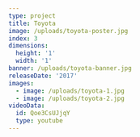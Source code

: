 ```yaml
---
type: project
title: Toyota
image: /uploads/toyota-poster.jpg
index: 3
dimensions:
  height: '1'
  width: '1'
banner: /uploads/toyota-banner.jpg
releaseDate: '2017'
images:
  - image: /uploads/toyota-1.jpg
  - image: /uploads/toyota-2.jpg
videoData:
  id: Qoe3CsUJjqY
  type: youtube
---
```


